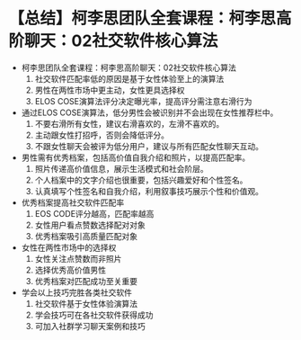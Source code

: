 # 【总结】柯李思团队全套课程：柯李思高阶聊天：02社交软件核心算法

-   柯李思团队全套课程：柯李思高阶聊天：02社交软件核心算法
    1.  社交软件匹配率低的原因是基于女性体验至上的演算法
    2.  男性在两性市场中更主动，女性更具选择权
    3.  ELOS COSE演算法评分决定曝光率，提高评分需注意右滑行为
-   通过ELOS COSE演算法，低分男性会被识别并不会出现在女性推荐栏中。
    1.  不要右滑所有女性，建议右滑喜欢的，左滑不喜欢的。
    2.  主动跟女性打招呼，否则会降低评分。
    3.  不跟女性聊天会被评为低分用户，建议与所有匹配女性聊天互动。
-   男性需有优秀档案，包括高价值自我介绍和照片，以提高匹配率。
    1.  照片传递高价值信息，展示生活模式和社会阶层。
    2.  个人档案中的文字介绍也很重要，包括兴趣爱好和个性签名。
    3.  认真填写个性签名和自我介绍，利用叙事技巧展示个性和价值观。
-   优秀档案提高社交软件匹配率
    1.  EOS CODE评分越高，匹配率越高
    2.  女性用户看点赞数选择配对对象
    3.  优秀档案吸引高质量匹配对象
-   女性在两性市场中的选择权
    1.  女性关注点赞数而非照片
    2.  选择优秀高价值男性
    3.  优秀档案对匹配成功至关重要
-   学会以上技巧完胜各类社交软件
    1.  社交软件基于女性体验演算法
    2.  学会技巧可在各社交软件获得成功
    3.  可加入社群学习聊天案例和技巧